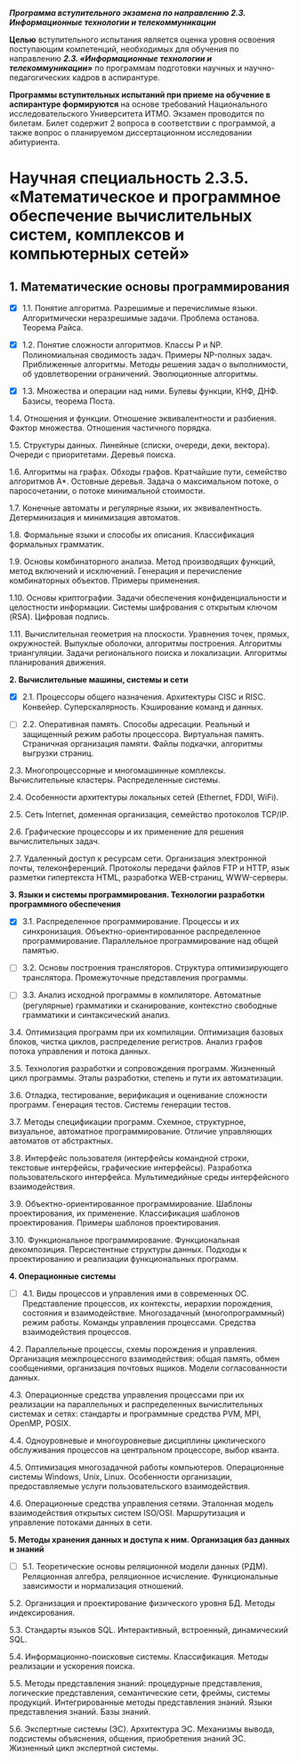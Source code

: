 ***Программа вступительного экзамена по направлению 2.3. Информационные
технологии и телекоммуникации***

**Целью** вступительного испытания является оценка уровня освоения
поступающим компетенций, необходимых для обучения по направлению ***2.3.
«Информационные технологии и телекоммуникации»*** по программам
подготовки научных и научно-педагогических кадров в аспирантуре.

**Программы вступительных испытаний при приеме на обучение в аспирантуре
формируются** на основе требований Национального исследовательского
Университета ИТМО. Экзамен проводится по билетам. Билет содержит 2
вопроса в соответствии с программой, а также вопрос о планируемом
диссертационном исследовании абитуриента.

# Научная специальность 2.3.5. «Математическое и программное обеспечение вычислительных систем, комплексов и компьютерных сетей»

## 1. Математические основы программирования

- [x] 1.1. Понятие алгоритма. Разрешимые и перечислимые языки. Алгоритмически неразрешимые задачи. Проблема останова. Теорема Райса.

- [x] 1.2. Понятие сложности алгоритмов. Классы P и NP. Полиномиальная сводимость задач. Примеры NP-полных задач. Приближенные алгоритмы. Методы решения задач о выполнимости, об удовлетворении ограничений. Эволюционные алгоритмы.

- [x] 1.3. Множества и операции над ними. Булевы функции, КНФ, ДНФ. Базисы, теорема Поста.

1.4. Отношения и функции. Отношение эквивалентности и разбиения. Фактор множества. Отношения частичного порядка.

1.5. Структуры данных. Линейные (списки, очереди, деки, вектора).
Очереди с приоритетами. Деревья поиска.

1.6. Алгоритмы на графах. Обходы графов. Кратчайшие пути, семейство
алгоритмов A\*. Остовные деревья. Задача о максимальном потоке, о
паросочетании, о потоке минимальной стоимости.

1.7. Конечные автоматы и регулярные языки, их эквивалентность.
Детерминизация и минимизация автоматов.

1.8. Формальные языки и способы их описания. Классификация формальных
грамматик.

1.9. Основы комбинаторного анализа. Метод производящих функций, метод
включений и исключений. Генерация и перечисление комбинаторных объектов.
Примеры применения.

1.10. Основы криптографии. Задачи обеспечения конфиденциальности и
целостности информации. Системы шифрования с открытым ключом (RSA).
Цифровая подпись.

1.11. Вычислительная геометрия на плоскости. Уравнения точек, прямых,
окружностей. Выпуклые оболочки, алгоритмы построения. Алгоритмы
триангуляции. Задачи регионального поиска и локализации. Алгоритмы
планирования движения.

**2. Вычислительные машины, системы и сети**

- [x] 2.1. Процессоры общего назначения. Архитектуры CISC и RISC. Конвейер. Суперскалярность. Кэширование команд и данных.

- [ ] 2.2. Оперативная память. Способы адресации. Реальный и защищенный режим работы процессора. Виртуальная память. Страничная организация памяти. Файлы подкачки, алгоритмы выгрузки страниц.

2.3. Многопроцессорные и многомашинные комплексы. Вычислительные
кластеры. Распределенные системы.

2.4. Особенности архитектуры локальных сетей (Ethernet, FDDI, WiFi).

2.5. Сеть Internet, доменная организация, семейство протоколов TCP/IP.

2.6. Графические процессоры и их применение для решения вычислительных
задач.

2.7. Удаленный доступ к ресурсам сети. Организация электронной почты,
телеконференций. Протоколы передачи файлов FTP и HTTP, язык разметки
гипертекста HTML, разработка WEB-страниц, WWW-серверы.

**3. Языки и системы программирования. Технологии разработки
программного обеспечения**

- [x] 3.1. Распределенное программирование. Процессы и их синхронизация. Объектно-ориентированное распределенное программирование. Параллельное программирование над общей памятью.

- [ ] 3.2. Основы построения трансляторов. Структура оптимизирующего транслятора. Промежуточные представления программы.

- [ ] 3.3. Анализ исходной программы в компиляторе. Автоматные (регулярные) грамматики и сканирование, контекстно свободные грамматики и синтаксический анализ.

3.4. Оптимизация программ при их компиляции. Оптимизация базовых блоков,
чистка циклов, распределение регистров. Анализ графов потока управления
и потока данных.

3.5. Технология разработки и сопровождения программ. Жизненный цикл
программы. Этапы разработки, степень и пути их автоматизации.

3.6. Отладка, тестирование, верификация и оценивание сложности программ.
Генерация тестов. Системы генерации тестов.

3.7. Методы спецификации программ. Схемное, структурное, визуальное,
автоматное программирование. Отличие управляющих автоматов от
абстрактных.

3.8. Интерфейс пользователя (интерфейсы командной строки, текстовые
интерфейсы, графические интерфейсы). Разработка пользовательского
интерфейса. Мультимедийные среды интерфейсного взаимодействия.

3.9. Объектно-ориентированное программирование. Шаблоны проектирования,
их применение. Классификация шаблонов проектирования. Примеры шаблонов
проектирования.

3.10. Функциональное программирование. Функциональная декомпозиция.
Персистентные структуры данных. Подходы к проектированию и реализации
функциональных программ.

**4. Операционные системы**

- [ ] 4.1. Виды процессов и управления ими в современных ОС. Представление процессов, их контексты, иерархии порождения, состояния и взаимодействие. Многозадачный (многопрограммный) режим работы. Команды управления процессами. Средства взаимодействия процессов.

4.2. Параллельные процессы, схемы порождения и управления. Организация
межпроцессного взаимодействия: общая память, обмен сообщениями,
организация почтовых ящиков. Модели согласованности данных.

4.3. Операционные средства управления процессами при их реализации на
параллельных и распределенных вычислительных системах и сетях: стандарты
и программные средства PVM, MPI, OpenMP, POSIX.

4.4. Одноуровневые и многоуровневые дисциплины циклического обслуживания
процессов на центральном процессоре, выбор кванта.

4.5. Оптимизация многозадачной работы компьютеров. Операционные системы
Windows, Unix, Linux. Особенности организации, предоставляемые услуги
пользовательского взаимодействия.

4.6. Операционные средства управления сетями. Эталонная модель
взаимодействия открытых систем ISO/OSI. Маршрутизация и управление
потоками данных в сети.

**5. Методы хранения данных и доступа к ним. Организация баз данных и
знаний**

- [ ] 5.1. Теоретические основы реляционной модели данных (РДМ). Реляционная алгебра, реляционное исчисление. Функциональные зависимости и нормализация отношений.

5.2. Организация и проектирование физического уровня БД. Методы
индексирования.

5.3. Стандарты языков SQL. Интерактивный, встроенный, динамический SQL.

5.4. Информационно-поисковые системы. Классификация. Методы реализации и
ускорения поиска.

5.5. Методы представления знаний: процедурные представления, логические
представления, семантические сети, фреймы, системы продукций.
Интегрированные методы представления знаний. Языки представления знаний.
Базы знаний.

5.6. Экспертные системы (ЭС). Архитектура ЭС. Механизмы вывода,
подсистемы объяснения, общения, приобретения знаний ЭС. Жизненный цикл
экспертной системы.

